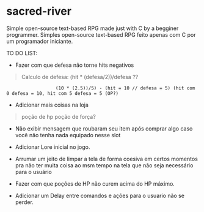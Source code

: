 # sacred-river
Simple open-source text-based RPG made just with C by a begginer programmer.
Simples open-source text-based RPG feito apenas com C por um programador iniciante.

TO DO LIST:

- Fazer com que defesa não torne hits negativos
 > Calculo de defesa: (hit * (defesa/2))/defesa ??
 
                      (10 * (2.5))/5) - (hit = 10 // defesa = 5) (hit com 0 defesa = 10, hit com 5 defesa = 5 (OP?)

- Adicionar mais coisas na loja
 > poção de hp
 > poção de força?

- Não exibir mensagem que roubaram seu item após comprar algo caso você não tenha nada equipado nesse slot

- Adicionar Lore inicial no jogo.

- Arrumar um jeito de limpar a tela de forma coesiva  em certos momentos pra não ter muita coisa ao msm tempo na tela que não seja necessário para o usuário

- Fazer com que poções de HP não curem acima do HP máximo.

- Adicionar um Delay entre comandos e ações para o usuario não se perder.
